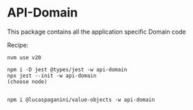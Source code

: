 # API-Domain

This package contains all the application specific Domain code



Recipe:


```shell
nvm use v20

npm i -D jest @types/jest -w api-domain
npx jest --init -w api-domain
(choose node)


npm i @lucaspaganini/value-objects -w api-domain


```



